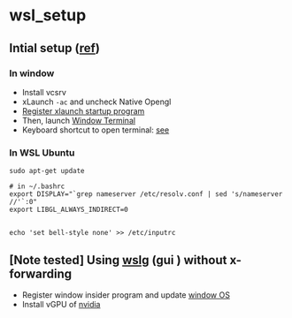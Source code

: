 # wsl_setup 


## Intial setup ([ref](https://holeeman.github.io/windows/WSL-2%EC%97%90%EC%84%9C-%EB%A6%AC%EB%88%85%EC%8A%A4-GUI-%ED%94%84%EB%A1%9C%EA%B7%B8%EB%9E%A8-%EC%8B%A4%ED%96%89/))

### In window 
  * Install vcsrv
  * xLaunch `-ac` and uncheck Native Opengl 
  * [Register xlaunch startup program ](https://hoodiejun.tistory.com/13) 
  * Then, launch [Window Terminal](https://wslhub.com/wsl-firststep/devsetup/multiplexer/) 
  * Keyboard shortcut to open terminal: [see](https://docs.microsoft.com/ko-kr/windows/terminal/panes)

### In WSL Ubuntu 
```
sudo apt-get update

# in ~/.bashrc 
export DISPLAY="`grep nameserver /etc/resolv.conf | sed 's/nameserver //'`:0"
export LIBGL_ALWAYS_INDIRECT=0 


echo 'set bell-style none' >> /etc/inputrc

```


## [Note tested] Using [wslg](https://docs.microsoft.com/ko-kr/windows/wsl/tutorials/gui-apps) (gui ) without x-forwarding 
* Register window insider program and update [window OS](http://blog.naver.com/PostView.nhn?blogId=dev4unet&logNo=222324541781&parentCategoryNo=&categoryNo=&viewDate=&isShowPopularPosts=true&from=search)
* Install vGPU of [nvidia](https://developer.nvidia.com/cuda/wsl/download)

